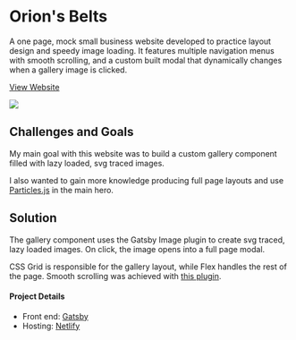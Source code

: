 # Orion's Belts
 A one page, mock small business website developed to practice layout design and speedy image loading. It features multiple navigation menus with smooth scrolling, and a custom built modal that dynamically changes when a gallery image is clicked.

[View Website](https://orions-belts.netlify.app/)

![](https://github.com/stormcloud266/orions-belts/blob/master/screenshot1.gif)

## Challenges and Goals
My main goal with this website was to build a custom gallery component filled with lazy loaded, svg traced images.

I also wanted to gain more knowledge producing full page layouts and use [Particles.js](https://www.npmjs.com/package/react-particles-js) in the main hero.

## Solution
The gallery component uses the Gatsby Image plugin to create svg traced, lazy loaded images. On click, the image opens into a full page modal.

CSS Grid is responsible for the gallery layout, while Flex handles the rest of the page. Smooth scrolling was achieved with [this plugin](https://www.npmjs.com/package/react-anchor-link-smooth-scroll).

#### Project Details
* Front end: [Gatsby](https://www.gatsbyjs.com/)
* Hosting: [Netlify](https://www.netlify.com/)
